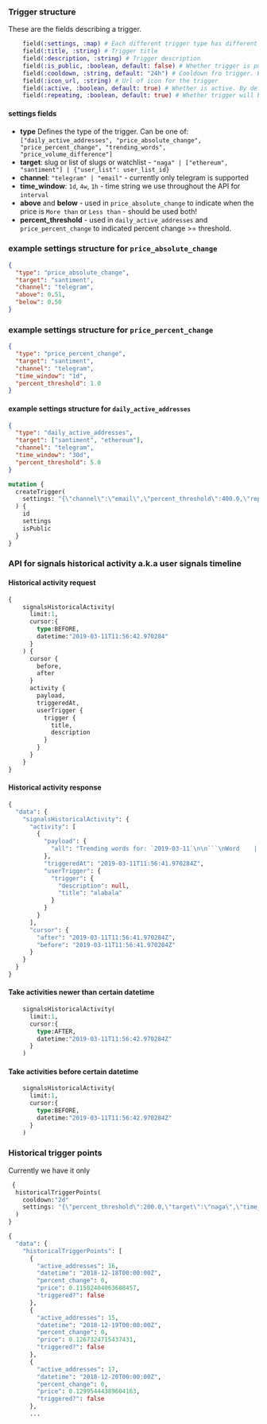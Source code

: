 ### Trigger structure

These are the fields describing a trigger. 

```elixir
    field(:settings, :map) # Each different trigger type has different settings. Described below.
    field(:title, :string) # Trigger title
    field(:description, :string) # Trigger description
    field(:is_public, :boolean, default: false) # Whether trigger is public or private 
    field(:cooldown, :string, default: "24h") # Cooldown fro trigger. By default - `24h`
    field(:icon_url, :string) # Url of icon for the trigger
    field(:active, :boolean, default: true) # Whether is active. By default - yes
    field(:repeating, :boolean, default: true) # Whether trigger will be executed after first time. By default - yes
```

#### settings fields

- **type** Defines the type of the trigger. Can be one of: `["daily_active_addresses", "price_absolute_change", "price_percent_change", "trending_words", "price_volume_difference"]`
- **target**:  slug or list of slugs or watchlist - `"naga" | ["ethereum", "santiment"] | {"user_list": user_list_id}`
- **channel**: `"telegram" | "email"` - currently only telegram is supported
- **time_window**: `1d`, `4w`, `1h` - time string we use throughout the API for `interval`
- **above** and **below** - used in `price_absolute_change` to indicate when the price is `More than` or `Less than` - should be used both!
- **percent_threshold** - used in `daily_active_addresses` and `price_percent_change` to indicated percent change >= threshold.

### example settings structure for `price_absolute_change`
```json
{
  "type": "price_absolute_change",
  "target": "santiment",
  "channel": "telegram",
  "above": 0.51,
  "below": 0.50
}
```


### example settings structure for `price_percent_change`

```json
{
  "type": "price_percent_change",
  "target": "santiment",
  "channel": "telegram",
  "time_window": "1d",
  "percent_threshold": 1.0
}
```

#### example settings structure for `daily_active_addresses`

```json
{
  "type": "daily_active_addresses",
  "target": ["santiment", "ethereum"],
  "channel": "telegram",
  "time_window": "30d",
  "percent_threshold": 5.0
}
```


``` graphql
mutation {
  createTrigger(
    settings: "{\"channel\":\"email\",\"percent_threshold\":400.0,\"repeating\":false,\"target\":\"santiment\",\"time_window\":\"1d\",\"type\":\"daily_active_addresses\"}"
  ) {
    id
    settings
    isPublic
  }
}
```

### API for signals historical activity a.k.a user signals timeline

#### Historical activity request

```graphql
{
    signalsHistoricalActivity(
      limit:1,
      cursor:{
        type:BEFORE,
        datetime:"2019-03-11T11:56:42.970284"
      }
    ) {
      cursor {
        before,
        after
      }
      activity {
        payload,
        triggeredAt,
        userTrigger {
          trigger {
            title,
            description
          }
        }
      }
    }
}
```

#### Historical activity response

```graphql
{
  "data": {
    "signalsHistoricalActivity": {
      "activity": [
        {
          "payload": {
            "all": "Trending words for: `2019-03-11`\n\n```\nWord    | Score\n------- | -------\ntheta   | 704\nxlm     | 425\nqlc     | 224\nnxs     | 210\nmining  | 207\nnano    | 196\nherpes  | 178\nxrp     | 178\nasic    | 152\ntattoos | 128\n```\nMore info: http://localhost:4000/sonar\n"
          },
          "triggeredAt": "2019-03-11T11:56:41.970284Z",
          "userTrigger": {
            "trigger": {
              "description": null,
              "title": "alabala"
            }
          }
        }
      ],
      "cursor": {
        "after": "2019-03-11T11:56:41.970284Z",
        "before": "2019-03-11T11:56:41.970284Z"
      }
    }
  }
}
```
#### Take activities newer than certain datetime

```graphql
    signalsHistoricalActivity(
      limit:1,
      cursor:{
        type:AFTER,
        datetime:"2019-03-11T11:56:42.970284Z"
      }
    )
```

#### Take activities before certain datetime

```graphql
    signalsHistoricalActivity(
      limit:1,
      cursor:{
        type:BEFORE,
        datetime:"2019-03-11T11:56:42.970284Z"
      }
    )
```

### Historical trigger points

Currently we have it only

```graphql
 {
  historicalTriggerPoints(
    cooldown:"2d"
    settings: "{\"percent_threshold\":200.0,\"target\":\"naga\",\"time_window\":\"30d\",\"type\":\"daily_active_addresses\"}"
  )
}
```

```graphql
{
  "data": {
    "historicalTriggerPoints": [
      {
        "active_addresses": 16,
        "datetime": "2018-12-18T00:00:00Z",
        "percent_change": 0,
        "price": 0.11502404063688457,
        "triggered?": false
      },
      {
        "active_addresses": 15,
        "datetime": "2018-12-19T00:00:00Z",
        "percent_change": 0,
        "price": 0.1267324715437431,
        "triggered?": false
      },
      {
        "active_addresses": 17,
        "datetime": "2018-12-20T00:00:00Z",
        "percent_change": 0,
        "price": 0.12995444389604163,
        "triggered?": false
      },
      ...
```
